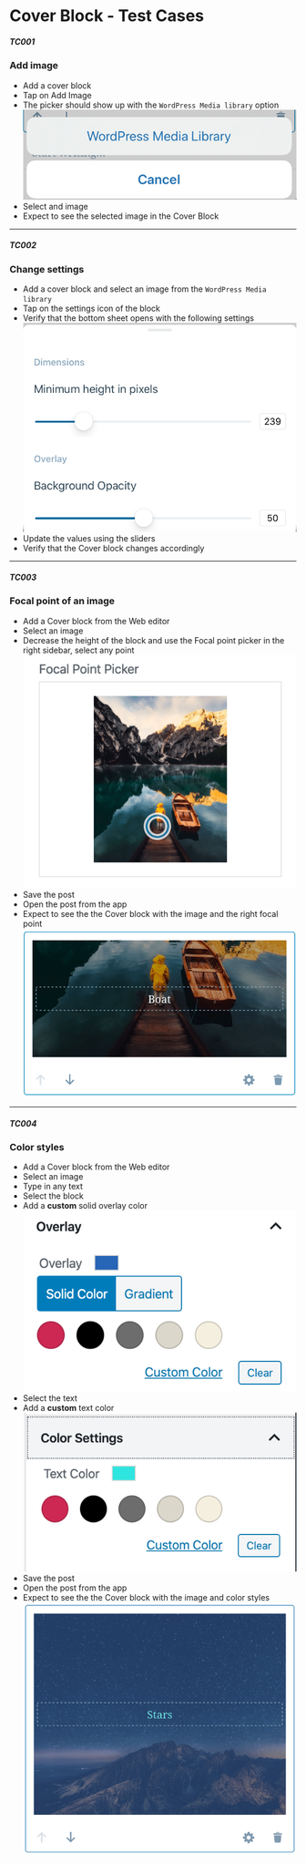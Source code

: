 
# Cover Block - Test Cases

##### TC001

### Add image

-   Add a cover block 
-   Tap on Add Image
-   The picker should show up with the `WordPress Media library` option
![Progress](../resources/cover-7.png)
-   Select and image
-   Expect to see the selected image in the Cover Block

--------------------------------------------------------------------------------

##### TC002

### Change settings

-   Add a cover block and select an image from the `WordPress Media library`
-   Tap on the settings icon of the block
-   Verify that the bottom sheet opens with the following settings
![Progress](../resources/cover-1.png)
-   Update the values using the sliders
-   Verify that the Cover block changes accordingly

--------------------------------------------------------------------------------

##### TC003

### Focal point of an image

-   Add a Cover block from the Web editor
-   Select an image
-   Decrease the height of the block and use the Focal point picker in the right sidebar, select any point
![Progress](../resources/cover-2.png)
-   Save the post
-   Open the post from the app
-   Expect to see the the Cover block with the image and the right focal point
![Progress](../resources/cover-3.png)

--------------------------------------------------------------------------------

##### TC004

### Color styles

-   Add a Cover block from the Web editor
-   Select an image
-   Type in any text
-   Select the block
-   Add a **custom** solid overlay color
![Progress](../resources/cover-4.png)
-   Select the text
-   Add a **custom** text color
![Progress](../resources/cover-5.png)
-   Save the post
-   Open the post from the app
-   Expect to see the the Cover block with the image and color styles
![Progress](../resources/cover-6.png)


